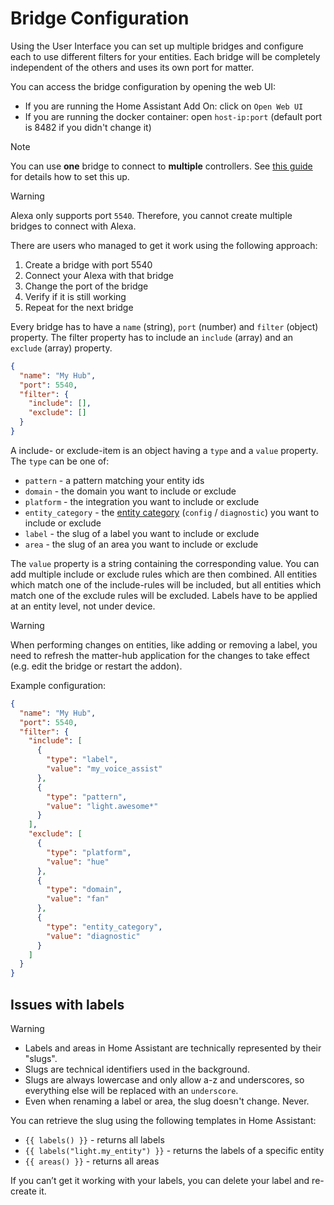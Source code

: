 # Bridge Configuration

Using the User Interface you can set up multiple bridges and configure each to use different filters for your entities.
Each bridge will be completely independent of the others and uses its own port for matter.

You can access the bridge configuration by opening the web UI:

- If you are running the Home Assistant Add On: click on `Open Web UI`
- If you are running the docker container: open `host-ip:port` (default port is 8482 if you didn't change it)

> [!NOTE]
> You can use **one** bridge to connect to **multiple** controllers.
> See [this guide](../Guides/Connect%20Multiple%20Fabrics.md) for details how to set this up.

> [!WARNING]
> Alexa only supports port `5540`. Therefore, you cannot create multiple bridges to connect with Alexa.
> 
> There are users who managed to get it work using the following approach:
> 1. Create a bridge with port 5540
> 2. Connect your Alexa with that bridge
> 3. Change the port of the bridge
> 4. Verify if it is still working
> 5. Repeat for the next bridge

Every bridge has to have a `name` (string), `port` (number) and `filter` (object) property. The filter property has to
include an `include` (array) and an `exclude` (array) property.

```json
{
  "name": "My Hub",
  "port": 5540,
  "filter": {
    "include": [],
    "exclude": []
  }
}
```

A include- or exclude-item is an object having a `type` and a `value` property.
The `type` can be one of:

- `pattern` - a pattern matching your entity ids
- `domain` - the domain you want to include or exclude
- `platform` - the integration you want to include or exclude
- `entity_category` -
  the [entity category](https://developers.home-assistant.io/docs/core/entity/#registry-properties) (`config` /
  `diagnostic`) you want to include or exclude
- `label` - the slug of a label you want to include or exclude
- `area` - the slug of an area you want to include or exclude

The `value` property is a string containing the corresponding value. You can add multiple include or exclude rules which
are then combined.
All entities which match one of the include-rules will be included, but all entities which match one of the exclude
rules will be excluded.
Labels have to be applied at an entity level, not under device.

> [!WARNING]
> When performing changes on entities, like adding or removing a label, you need to refresh the matter-hub application
> for the changes to take effect (e.g. edit the bridge or restart the addon).

Example configuration:

```json
{
  "name": "My Hub",
  "port": 5540,
  "filter": {
    "include": [
      {
        "type": "label",
        "value": "my_voice_assist"
      },
      {
        "type": "pattern",
        "value": "light.awesome*"
      }
    ],
    "exclude": [
      {
        "type": "platform",
        "value": "hue"
      },
      {
        "type": "domain",
        "value": "fan"
      },
      {
        "type": "entity_category",
        "value": "diagnostic"
      }
    ]
  }
}
```

## Issues with labels

> [!WARNING]
>
> - Labels and areas in Home Assistant are technically represented by their "slugs".
> - Slugs are technical identifiers used in the background.
> - Slugs are always lowercase and only allow a-z and underscores, so everything else will be replaced with an `underscore`.
> - Even when renaming a label or area, the slug doesn't change. Never.
>
> You can retrieve the slug using the following templates in Home Assistant:
>
> - `{{ labels() }}` - returns all labels
> - `{{ labels("light.my_entity") }}` - returns the labels of a specific entity
> - `{{ areas() }}` - returns all areas

If you can’t get it working with your labels, you can delete your label and re-create it.
